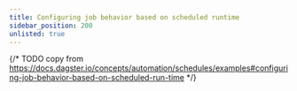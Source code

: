 ```yaml
---
title: Configuring job behavior based on scheduled runtime
sidebar_position: 200
unlisted: true
---
```


{/* TODO copy from https://docs.dagster.io/concepts/automation/schedules/examples#configuring-job-behavior-based-on-scheduled-run-time */}